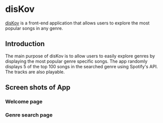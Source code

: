 # disKov

[disKov](https://diskov.herokuapp.com) is a front-end application that allows users to explore the most popular songs in any genre.

## Introduction

The main purpose of disKov is to allow users to easily explore genres by displaying the most popular genre specific songs. The app randomly displays 5 of the top 100 songs in the searched genre using Spotify's API. The tracks are also playable.

## Screen shots of App

### Welcome page




### Genre search page
